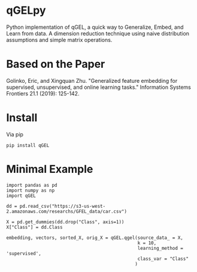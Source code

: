 # qGELpy
Python implementation of qGEL, a quick way to Generalize, Embed, and Learn from data. A dimension reduction technique using naive distribution assumptions and simple matrix operations.

# Based on the Paper 
Golinko, Eric, and Xingquan Zhu. "Generalized feature embedding for supervised, unsupervised, and online learning tasks." Information Systems Frontiers 21.1 (2019): 125-142.

# Install
Via pip

```{md}
pip install qGEL
```

# Minimal Example
```{md}
import pandas as pd
import numpy as np
import qGEL

dd = pd.read_csv("https://s3-us-west-2.amazonaws.com/researchs/GFEL_data/car.csv")

X = pd.get_dummies(dd.drop("Class", axis=1))
X["Class"] = dd.Class
               
embedding, vectors, sorted_X, orig_X = qGEL.qgel(source_data_ = X, 
                                                 k = 10, 
                                                 learning_method = 'supervised', 
                                                 class_var = "Class"
                                                )               
               
```               
